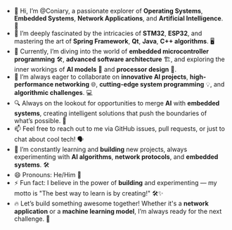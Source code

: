 - 👋 Hi, I’m @Coniary, a passionate explorer of **Operating Systems**, **Embedded Systems**, **Network Applications**, and **Artificial Intelligence**. 🚀  
- 👀 I’m deeply fascinated by the intricacies of **STM32**, **ESP32**, and mastering the art of **Spring Framework**, **Qt**, **Java**, **C++ algorithms**. 🖥️  
- 🌱 Currently, I’m diving into the world of **embedded microcontroller programming** 🛠️, **advanced software architecture** 🏗️, and exploring the inner workings of **AI models** 🤖 and **processor design** 🔧.  
- 💞️ I’m always eager to collaborate on **innovative AI projects**, **high-performance networking** 🌐, **cutting-edge system programming** 💡, and **algorithmic challenges**. 💻  
- 🔍 Always on the lookout for opportunities to merge **AI** with **embedded systems**, creating intelligent solutions that push the boundaries of what’s possible. 🌟  
- 📫 Feel free to reach out to me via GitHub issues, pull requests, or just to chat about cool tech! 🗣️  
- 🧠 I’m constantly learning and **building** new projects, always experimenting with **AI algorithms**, **network protocols**, and **embedded systems**. 🛠️  
- 😄 Pronouns: He/Him 🌈  
- ⚡ Fun fact: I believe in the power of **building** and experimenting — my motto is "The best way to learn is by creating!" 🛠️✨  
- 🔥 Let’s build something awesome together! Whether it's a **network application** or a **machine learning model**, I’m always ready for the next challenge. 💪  
